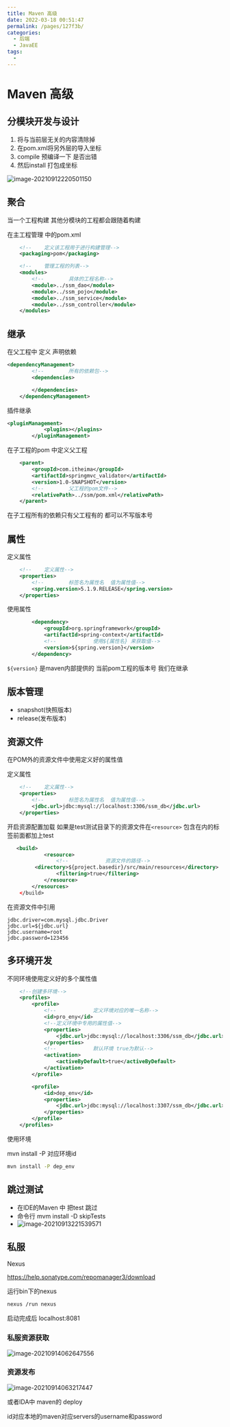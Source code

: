 ```yaml
---
title: Maven 高级
date: 2022-03-18 00:51:47
permalink: /pages/127f3b/
categories:
  - 后端
  - JavaEE
tags:
  - 
---
```

# Maven 高级

## 分模块开发与设计

1. 将与当前层无关的内容清除掉
2. 在pom.xml将另外层的导入坐标
3. compile 预编译一下 是否出错
4. 然后install 打包成坐标 

![image-20210912220501150](https://cdn.jsdelivr.net/gh/Iekrwh/images/md-images/image-20210912220501150.png)

## 聚合

当一个工程构建  其他分模块的工程都会跟随着构建

在主工程管理 中的pom.xml   

```xml
    <!--    定义该工程用于进行构建管理-->
    <packaging>pom</packaging>

    <!--    管理工程的列表-->
    <modules>
        <!--        具体的工程名称-->
        <module>../ssm_dao</module>
        <module>../ssm_pojo</module>
        <module>../ssm_service</module>
        <module>../ssm_controller</module>
    </modules>
```



## 继承

在父工程中 定义 声明依赖

```xml
<dependencyManagement>
        <!--        所有的依赖包-->
        <dependencies>

        </dependencies>
    </dependencyManagement>
```

插件继承

```xml
<pluginManagement>
            <plugins></plugins>
        </pluginManagement>
```

在子工程的pom 中定义父工程

```xml
    <parent>
        <groupId>com.itheima</groupId>
        <artifactId>springmvc_validator</artifactId>
        <version>1.0-SNAPSHOT</version>
        <!--        父工程的pom文件-->
        <relativePath>../ssm/pom.xml</relativePath>
    </parent>
```

在子工程所有的依赖只有父工程有的 都可以不写版本号  



## 属性

定义属性

```xml
    <!--    定义属性-->
    <properties>
        <!--        标签名为属性名  值为属性值-->
        <spring.version>5.1.9.RELEASE</spring.version>
    </properties>
```

使用属性

```xml
        <dependency>
            <groupId>org.springframework</groupId>
            <artifactId>spring-context</artifactId>
            <!--            使用${属性名} 来获取值-->
            <version>${spring.version}</version>
        </dependency>
```

`${version}` 是maven内部提供的 当前pom工程的版本号 我们在继承



## 版本管理

- snapshot(快照版本)
- release(发布版本)



## 资源文件

在POM外的资源文件中使用定义好的属性值

定义属性

```xml
    <!--    定义属性-->
    <properties>
        <!--        标签名为属性名  值为属性值-->
        <jdbc.url>jdbc:mysql://localhost:3306/ssm_db</jdbc.url>
    </properties>
```

开启资源配置加载  如果是test测试目录下的资源文件在`<resource>` 包含在内的标签前面都加上test

```xml
   <build>  
			<resource>
                <!--            资源文件的路径-->
       	 <directory>${project.basedir}/src/main/resources</directory>
                <filtering>true</filtering>
            </resource>
        </resources>
    </build>
```

在资源文件中引用

```properties
jdbc.driver=com.mysql.jdbc.Driver
jdbc.url=${jdbc.url}
jdbc.username=root
jdbc.password=123456
```



## 多环境开发

不同环境使用定义好的多个属性值

```xml
    <!--创建多环境-->
    <profiles>
        <profile>
            <!--            定义环境对应的唯一名称-->
            <id>pro_eny</id>
            <!--定义环境中专用的属性值-->
            <properties>
                <jdbc.url>jdbc:mysql://localhost:3306/ssm_db</jdbc.url>
            </properties>
            <!--            默认环境 true为默认-->
            <activation>
                <activeByDefault>true</activeByDefault>
            </activation>
        </profile>

        <profile>
            <id>dep_env</id>
            <properties>
                <jdbc.url>jdbc:mysql://localhost:3307/ssm_db</jdbc.url>
            </properties>
        </profile>
    </profiles>
```

使用环境

mvn install -P 对应环境id

```sh
mvn install -P dep_env
```



## 跳过测试

- 在IDE的Maven 中 把test 跳过
- 命令行 mvm install -D skipTests
- ![image-20210913221539571](https://cdn.jsdelivr.net/gh/Iekrwh/images/md-images/image-20210913221539571.png)



## 私服

Nexus 

https://help.sonatype.com/repomanager3/download



运行bin下的nexus

```sh
nexus /run nexus
```

启动完成后 localhost:8081



### 私服资源获取

![image-20210914062647556](https://cdn.jsdelivr.net/gh/Iekrwh/images/md-images/image-20210914062647556.png)



### 资源发布

![image-20210914063217447](https://cdn.jsdelivr.net/gh/Iekrwh/images/md-images/image-20210914063217447.png)

或者IDA中 maven的 deploy

id对应本地的maven对应servers的username和password



